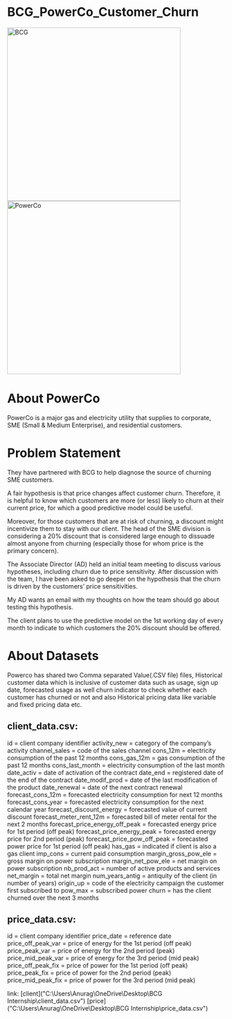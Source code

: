 # BCG_PowerCo_Customer_Churn

<p>
  <img src="https://upload.wikimedia.org/wikipedia/commons/thumb/e/e8/BCG_Corporate_Logo.svg/800px-BCG_Corporate_Logo.svg.png" alt="BCG" width="400" style="margin-right: 40px;" />  
  <img src="https://batteryindustry.tech/wp-content/uploads/2024/07/B2024CW00065_web_1600.png" alt="PowerCo" width="400" />
</p>

# About PowerCo
PowerCo is a major gas and electricity utility that supplies to corporate, SME (Small & Medium Enterprise), and residential customers.

# Problem Statement
They have partnered with BCG to help diagnose the source of churning SME customers.

A fair hypothesis is that price changes affect customer churn. Therefore, it is helpful to know which customers are more (or less) likely to churn at their current price, for which a good predictive model could be useful.

Moreover, for those customers that are at risk of churning, a discount might incentivize them to stay with our client. The head of the SME division is considering a 20% discount that is considered large enough to dissuade almost anyone from churning (especially those for whom price is the primary concern).

The Associate Director (AD) held an initial team meeting to discuss various hypotheses, including churn due to price sensitivity. After discussion with the team, I have been asked to go deeper on the hypothesis that the churn is driven by the customers’ price sensitivities.

My AD wants an email with my thoughts on how the team should go about testing this hypothesis.

The client plans to use the predictive model on the 1st working day of every month to indicate to which customers the 20% discount should be offered.

# About Datasets

Powerco has shared two Comma separated Value(.CSV file) files, Historical customer data which is inclusive of customer data such as usage, sign up date, forecasted usage as well churn indicator to check whether each customer has churned or not and also Historical pricing data like variable and fixed pricing data etc.

## client_data.csv:
id = client company identifier
activity_new = category of the company’s activity
channel_sales = code of the sales channel
cons_12m = electricity consumption of the past 12 months
cons_gas_12m = gas consumption of the past 12 months
cons_last_month = electricity consumption of the last month
date_activ = date of activation of the contract
date_end = registered date of the end of the contract
date_modif_prod = date of the last modification of the product
date_renewal = date of the next contract renewal
forecast_cons_12m = forecasted electricity consumption for next 12 months
forecast_cons_year = forecasted electricity consumption for the next calendar year
forecast_discount_energy = forecasted value of current discount
forecast_meter_rent_12m = forecasted bill of meter rental for the next 2 months
forecast_price_energy_off_peak = forecasted energy price for 1st period (off peak)
forecast_price_energy_peak = forecasted energy price for 2nd period (peak)
forecast_price_pow_off_peak = forecasted power price for 1st period (off peak)
has_gas = indicated if client is also a gas client
imp_cons = current paid consumption
margin_gross_pow_ele = gross margin on power subscription
margin_net_pow_ele = net margin on power subscription
nb_prod_act = number of active products and services
net_margin = total net margin
num_years_antig = antiquity of the client (in number of years)
origin_up = code of the electricity campaign the customer first subscribed to
pow_max = subscribed power
churn = has the client churned over the next 3 months

## price_data.csv:
id = client company identifier
price_date = reference date
price_off_peak_var = price of energy for the 1st period (off peak)
price_peak_var = price of energy for the 2nd period (peak)
price_mid_peak_var = price of energy for the 3rd period (mid peak)
price_off_peak_fix = price of power for the 1st period (off peak)
price_peak_fix = price of power for the 2nd period (peak)
price_mid_peak_fix = price of power for the 3rd period (mid peak)

link: 
[client]("C:\Users\Anurag\OneDrive\Desktop\BCG Internship\client_data.csv")
[price]("C:\Users\Anurag\OneDrive\Desktop\BCG Internship\price_data.csv")
